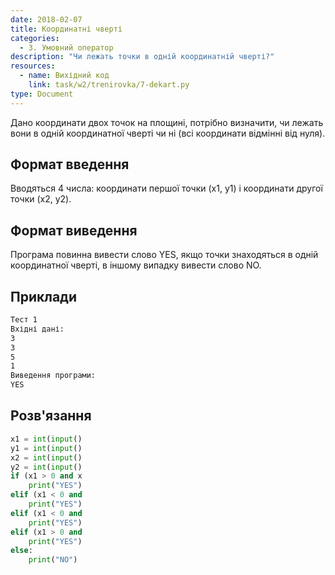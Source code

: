 ```yaml
---
date: 2018-02-07
title: Координатні чверті
categories:
  - 3. Умовний оператор
description: "Чи лежать точки в одній координатній чверті?"
resources:
  - name: Вихідний код
    link: task/w2/trenirovka/7-dekart.py
type: Document
---
```


Дано координати двох точок на площині, потрібно визначити, чи лежать вони в одній координатної чверті чи ні (всі координати відмінні від нуля).

## Формат введення

Вводяться 4 числа: координати першої точки (x1, y1) і координати другої точки (x2, y2).

## Формат виведення

Програма повинна вивести слово YES, якщо точки знаходяться в одній координатної чверті, в іншому випадку вивести слово NO.
   
## Приклади

```bash
Тест 1
Вхідні дані:
3
3
5
1
Виведення програми:
YES
```

## Розв'язання

```python
x1 = int(input()
y1 = int(input()
x2 = int(input()
y2 = int(input()
if (x1 > 0 and x
    print("YES")
elif (x1 < 0 and
    print("YES")
elif (x1 < 0 and
    print("YES")
elif (x1 > 0 and
    print("YES")
else:           
    print("NO") 
```